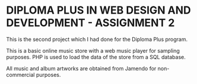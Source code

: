 # DIPLOMA PLUS IN WEB DESIGN AND DEVELOPMENT - ASSIGNMENT 2
This is the second project which I had done for the Diploma Plus program.

This is a basic online music store with a web music player for sampling purposes. PHP is used to load the data of the store from a SQL database.

All music and album artworks are obtained from Jamendo for non-commercial purposes.